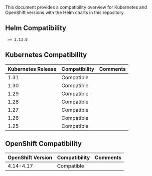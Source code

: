 This document provides a compatibility overview for Kubernetes and OpenShift versions with the Helm charts in this repository.
## Helm Compatibility
```
 >= 3.13.0 
```
## Kubernetes Compatibility

| Kubernetes Release | Compatibility | Comments |
| ------------------ | ------------- | -------- |
| 1.31               | Compatible    |          |
| 1.30               | Compatible    |          |
| 1.29               | Compatible    |          |
| 1.28               | Compatible    |          |
| 1.27               | Compatible    |          |
| 1.26               | Compatible    |          |
| 1.25               | Compatible    |          |

## OpenShift Compatibility

| OpenShift Version | Compatibility | Comments |
| ----------------- | ------------- | -------- |
| 4.14-4.17         | Compatible    |          |

